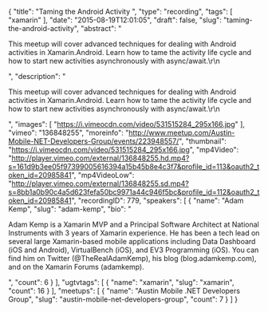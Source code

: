 {
  "title": "Taming the Android Activity ",
  "type": "recording",
  "tags": [
    "xamarin"
  ],
  "date": "2015-08-19T12:01:05",
  "draft": false,
  "slug": "taming-the-android-activity",
  "abstract": "<p>This meetup will cover advanced techniques for dealing with Android activities in Xamarin.Android. Learn how to tame the activity life cycle and how to start new activities asynchronously with async/await.\r\n</p>",
  "description": "<p>This meetup will cover advanced techniques for dealing with Android activities in Xamarin.Android. Learn how to tame the activity life cycle and how to start new activities asynchronously with async/await.\r\n</p>",
  "images": [
    "https://i.vimeocdn.com/video/531515284_295x166.jpg"
  ],
  "vimeo": "136848255",
  "moreinfo": "http://www.meetup.com/Austin-Mobile-NET-Developers-Group/events/223948557/",
  "thumbnail": "https://i.vimeocdn.com/video/531515284_295x166.jpg",
  "mp4Video": "http://player.vimeo.com/external/136848255.hd.mp4?s=161d9b3ee05f97399005616394a15b45b8e4c3f7&profile_id=113&oauth2_token_id=20985841",
  "mp4VideoLow": "http://player.vimeo.com/external/136848255.sd.mp4?s=8bb1a0b90c4a5d623fefa50bc9971a44c946f5bc&profile_id=112&oauth2_token_id=20985841",
  "recordingID": 779,
  "speakers": [
    {
      "name": "Adam Kemp",
      "slug": "adam-kemp",
      "bio": "<p>Adam Kemp is a Xamarin MVP and a Principal Software Architect at National Instruments with 3 years of Xamarin experience. He has been a tech lead on several large Xamarin-based mobile applications including Data Dashboard (iOS and Android), VirtualBench (iOS), and EV3 Programming (iOS). You can find him on Twitter (@TheRealAdamKemp), his blog (blog.adamkemp.com), and on the Xamarin Forums (adamkemp).</p>",
      "count": 6
    }
  ],
  "ugtvtags": [
    {
      "name": "xamarin",
      "slug": "xamarin",
      "count": 16
    }
  ],
  "meetups": [
    {
      "name": "Austin Mobile .NET Developers Group",
      "slug": "austin-mobile-net-developers-group",
      "count": 7
    }
  ]
}